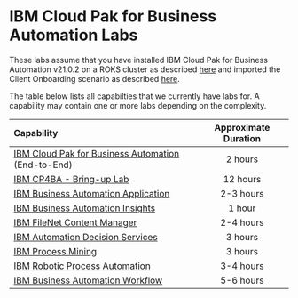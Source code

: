 # IBM Cloud Pak for Business Automation Labs

These labs assume that you have installed IBM Cloud Pak for Business Automation v21.0.2 on a ROKS cluster as described [here](https://github.com/IBM/cp4ba-rapid-deployment/tree/main/cp4ba-21-0-2) and imported the Client Onboarding scenario as described [here](https://github.com/IBM/cp4ba-client-onboarding-scenario/tree/main/21.0.2).

The table below lists all capabilties that we currently have labs for. A capability may contain one or more labs depending on the complexity.

| Capability                                             | Approximate Duration |
| :----------------------------------------------------- | :------------------: |
| [IBM Cloud Pak for Business Automation](IBM%20Cloud%20Pak%20for%20Business%20Automation%20(End-to-End)) (End-to-End) |       2 hours        |
| [IBM CP4BA - Bring-up Lab](Bring-up) | 12 hours |
| [IBM Business Automation Application](Business%20Automation%20Application)               |      2-3 hours       |
| [IBM Business Automation Insights](Business%20Automation%20Insights)                  |        1 hour        |
| [IBM FileNet Content Manager](Content)                       |      2-4 hours       |
| [IBM Automation Decision Services](Decisions)                  |       3 hours        |
| [IBM Process Mining](Process%20Mining)                                |       3 hours        |
| [IBM Robotic Process Automation](Robotic%20Process%20Automation)                    |      3-4 hours       |
| [IBM Business Automation Workflow](Workflow)                  |      5-6 hours       |

